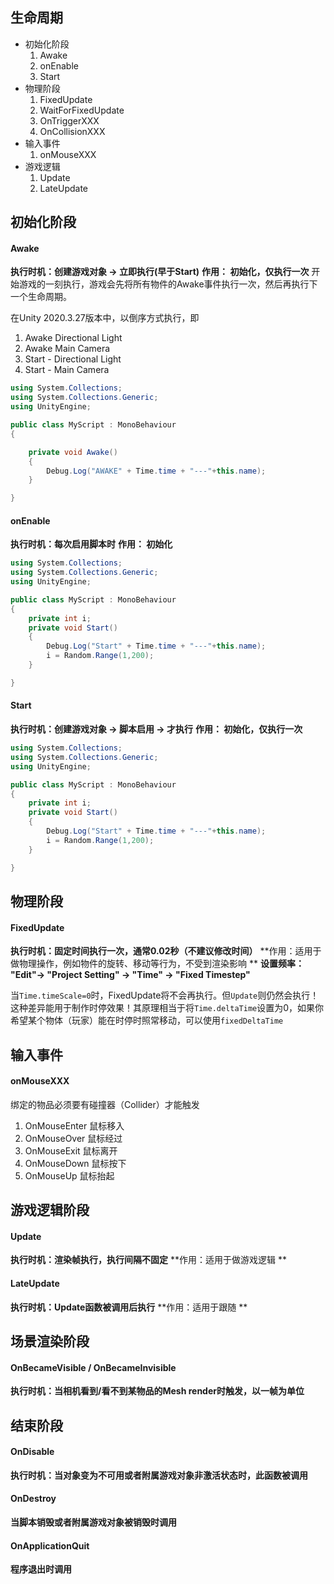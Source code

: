## 生命周期
- 初始化阶段
	1. Awake
	2. onEnable
	3. Start
- 物理阶段
	1. FixedUpdate
	2. WaitForFixedUpdate
	3. OnTriggerXXX
	4. OnCollisionXXX
- 输入事件
	1. onMouseXXX
- 游戏逻辑
	1. Update
	2. LateUpdate

## 初始化阶段
#### Awake
**执行时机：创建游戏对象 -> 立即执行(早于Start)**
**作用： 初始化，仅执行一次**
开始游戏的一刻执行，游戏会先将所有物件的Awake事件执行一次，然后再执行下一个生命周期。

在Unity 2020.3.27版本中，以倒序方式执行，即
1. Awake Directional Light
2. Awake Main Camera
3. Start - Directional Light
4. Start - Main Camera

```csharp
using System.Collections;
using System.Collections.Generic;
using UnityEngine;

public class MyScript : MonoBehaviour
{

    private void Awake()
    {
        Debug.Log("AWAKE" + Time.time + "---"+this.name);
    }

}
```

#### onEnable
**执行时机：每次启用脚本时**
**作用： 初始化**

```csharp
using System.Collections;
using System.Collections.Generic;
using UnityEngine;

public class MyScript : MonoBehaviour
{
	private int i;
    private void Start()
    {
        Debug.Log("Start" + Time.time + "---"+this.name);
		i = Random.Range(1,200);
    }

}
```

#### Start
**执行时机：创建游戏对象 -> 脚本启用 -> 才执行**
**作用： 初始化，仅执行一次**

```csharp
using System.Collections;
using System.Collections.Generic;
using UnityEngine;

public class MyScript : MonoBehaviour
{
	private int i;
    private void Start()
    {
        Debug.Log("Start" + Time.time + "---"+this.name);
		i = Random.Range(1,200);
    }

}
```

## 物理阶段
#### FixedUpdate
**执行时机：固定时间执行一次，通常0.02秒（不建议修改时间）**
**作用：适用于做物理操作，例如物件的旋转、移动等行为，不受到渲染影响 **
**设置频率： "Edit"-> "Project Setting" -> "Time" -> "Fixed Timestep"**

当`Time.timeScale=0`时，FixedUpdate将不会再执行。但`Update`则仍然会执行！这种差异能用于制作时停效果！其原理相当于将`Time.deltaTime`设置为0，如果你希望某个物体（玩家）能在时停时照常移动，可以使用`fixedDeltaTime`
## 输入事件
#### onMouseXXX
绑定的物品必须要有碰撞器（Collider）才能触发
1. OnMouseEnter 鼠标移入
2. OnMouseOver 鼠标经过
3. OnMouseExit 鼠标离开
4. OnMouseDown 鼠标按下
5. OnMouseUp 鼠标抬起

## 游戏逻辑阶段
#### Update
**执行时机：渲染帧执行，执行间隔不固定**
**作用：适用于做游戏逻辑 **

#### LateUpdate
**执行时机：Update函数被调用后执行**
**作用：适用于跟随 **

## 场景渲染阶段
#### OnBecameVisible / OnBecameInvisible
**执行时机：当相机看到/看不到某物品的Mesh render时触发，以一帧为单位**
## 结束阶段
#### OnDisable
**执行时机：当对象变为不可用或者附属游戏对象非激活状态时，此函数被调用**

#### OnDestroy
**当脚本销毁或者附属游戏对象被销毁时调用**

#### OnApplicationQuit
**程序退出时调用**